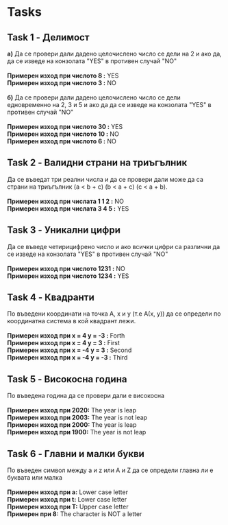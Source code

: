 # Tasks

## Task 1 - Делимост
**a)** Да се провери дали дадено целочислено число се дели на 2 и ако да, да се изведе на конзолата "YES" в противен случай "NO"\
\
**Примерен изход при числото 8 :** YES\
**Примерен изход при числото 3 :** NO\
\
**б)** Да се провери дали дадено целочислено число се дели едновременно на 2, 3 и 5 и ако да да се изведе на конзолата "YES" в противен случай "NO" \
\
**Примерен изход при числото 30 :** YES\
**Примерен изход при числото 10 :** NО\
**Примерен изход при числото 6 :** NO

## Task 2 - Валидни страни на триъгълник
Да се въведат три реални числа и да се провери дали може да са страни на триъгълник (a < b + c) (b < a + c) (c < a + b).\
\
**Примерен изход при числата 1 1 2 :** NO\
**Примерен изход при числата 3 4 5 :** YES

## Task 3 - Уникални цифри
Да се въведе четирицифрено число и ако всички цифри са различни да се изведе на конзолата "YES" в противен случай "NO"\
\
**Примерен изход при числото 1231 :** NO\
**Примерен изход при числото 1234 :** YES

## Task 4 - Квадранти 
По въведени координати на точка А, x и у (т.е А(x, y)) да се определи по координатна система в кой квадрант лежи.\
\
**Примерен изход при x = 4 у = -3 :** Forth\
**Примерен изход при x = 4 у = 3 :** First\
**Примерен изход при x = -4 у = 3 :** Second
\
**Примерен изход при x = -4 у = -3 :** Third

## Task 5 - Високосна година
По въведена година да се провери дали е високосна\
\
**Примерен изход при 2020:** The year is leap\
**Примерен изход при 2003:** The year is not leap\
**Примерен изход при 2000:** The year is leap\
**Примерен изход при 1900:** The year is not leap

## Task 6 - Главни и малки букви
По въведен символ между a и z или A и Z да се определи главна ли е буквата или малка\
\
**Примерен изход при а:** Lower case letter\
**Примерен изход при t:** Lower case letter\
**Примерен изход при T:** Upper case letter\
**Примерен при 8:** The character is NOT a letter
 



